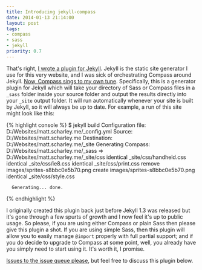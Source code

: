 ```yaml
---
title: Introducing jekyll-compass
date: 2014-01-13 21:14:00
layout: post
tags:
- compass
- sass
- jekyll
priority: 0.7
---
```


That's right, [I wrote a plugin for Jekyll][jekyll-compass]. Jekyll is the static site generator I use for this very
website, and I was sick of orchestrating Compass around Jekyll. [Now, Compass sings to my own tune][readme].
Specifically, this is a generator plugin for Jekyll which will take your directory of Sass or Compass files in a `_sass`
folder inside your source folder and output the results directly into your `_site` output folder. It will run
automatically whenever your site is built by Jekyll, so it will always be up to date. For example, a run of this site
might look like this:

{% highlight console %}
$ jekyll build
Configuration file: D:/Websites/matt.scharley.me/_config.yml
            Source: D:/Websites/matt.scharley.me
       Destination: D:/Websites/matt.scharley.me/_site
Generating Compass: D:/Websites/matt.scharley.me/_sass => D:/Websites/matt.scharley.me/_site/css
identical _site/css/handheld.css
identical _site/css/ie8.css
identical _site/css/print.css
   remove images/sprites-s8bbc0e5b70.png
   create images/sprites-s8bbc0e5b70.png
identical _site/css/style.css

      Generating... done.
{% endhighlight %}

I originally created this plugin back just before Jekyll 1.3 was released but it's gone through a few spurts of growth
and I now feel it's up to public usage. So please, if you are using either Compass or plain Sass then please give this
plugin a shot. If you are using simple Sass, then this plugin will allow you to easily manage `@import` properly with
full partial support; and if you do decide to upgrade to Compass at some point, well, you already have you simply need
to start using it. It's worth it, I promise.

[Issues to the issue queue please][gh-issues], but feel free to discuss this plugin below.

  [jekyll-compass]: https://github.com/mscharley/jekyll-compass
  [readme]: https://github.com/mscharley/jekyll-compass/blob/master/README.md
  [gh-issues]: https://github.com/mscharley/jekyll-compass/issues
